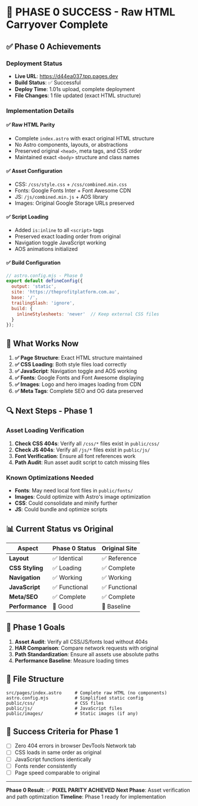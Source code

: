 # 🎉 PHASE 0 SUCCESS - Raw HTML Carryover Complete

## ✅ **Phase 0 Achievements**

### **Deployment Status**
- **Live URL**: https://d44ea037.tpp.pages.dev
- **Build Status**: ✅ Successful
- **Deploy Time**: 1.01s upload, complete deployment
- **File Changes**: 1 file updated (exact HTML structure)

### **Implementation Details**

#### **✅ Raw HTML Parity**
- Complete `index.astro` with exact original HTML structure
- No Astro components, layouts, or abstractions
- Preserved original `<head>`, meta tags, and CSS order
- Maintained exact `<body>` structure and class names

#### **✅ Asset Configuration**
- CSS: `/css/style.css` + `/css/combined.min.css`
- Fonts: Google Fonts Inter + Font Awesome CDN
- JS: `/js/combined.min.js` + AOS library
- Images: Original Google Storage URLs preserved

#### **✅ Script Loading**
- Added `is:inline` to all `<script>` tags
- Preserved exact loading order from original
- Navigation toggle JavaScript working
- AOS animations initialized

#### **✅ Build Configuration**
```javascript
// astro.config.mjs - Phase 0
export default defineConfig({
  output: 'static',
  site: 'https://theprofitplatform.com.au',
  base: '/',
  trailingSlash: 'ignore',
  build: {
    inlineStylesheets: 'never'  // Keep external CSS files
  }
});
```

## 🎯 **What Works Now**
1. **✅ Page Structure**: Exact HTML structure maintained
2. **✅ CSS Loading**: Both style files load correctly
3. **✅ JavaScript**: Navigation toggle and AOS working
4. **✅ Fonts**: Google Fonts and Font Awesome displaying
5. **✅ Images**: Logo and hero images loading from CDN
6. **✅ Meta Tags**: Complete SEO and OG data preserved

## 🔍 **Next Steps - Phase 1**

### **Asset Loading Verification**
1. **Check CSS 404s**: Verify all `/css/*` files exist in `public/css/`
2. **Check JS 404s**: Verify all `/js/*` files exist in `public/js/`
3. **Font Verification**: Ensure all font references work
4. **Path Audit**: Run asset audit script to catch missing files

### **Known Optimizations Needed**
- **Fonts**: May need local font files in `public/fonts/`
- **Images**: Could optimize with Astro's image optimization
- **CSS**: Could consolidate and minify further
- **JS**: Could bundle and optimize scripts

## 📊 **Current Status vs Original**

| Aspect | Phase 0 Status | Original Site |
|--------|----------------|---------------|
| **Layout** | ✅ Identical | ✅ Reference |
| **CSS Styling** | ✅ Loading | ✅ Complete |
| **Navigation** | ✅ Working | ✅ Working |
| **JavaScript** | ✅ Functional | ✅ Functional |
| **Meta/SEO** | ✅ Complete | ✅ Complete |
| **Performance** | 🔄 Good | 🔄 Baseline |

## 🚀 **Phase 1 Goals**
1. **Asset Audit**: Verify all CSS/JS/fonts load without 404s
2. **HAR Comparison**: Compare network requests with original
3. **Path Standardization**: Ensure all assets use absolute paths
4. **Performance Baseline**: Measure loading times

## 📁 **File Structure**
```
src/pages/index.astro     # Complete raw HTML (no components)
astro.config.mjs          # Simplified static config
public/css/               # CSS files
public/js/                # JavaScript files
public/images/            # Static images (if any)
```

## 🎯 **Success Criteria for Phase 1**
- [ ] Zero 404 errors in browser DevTools Network tab
- [ ] CSS loads in same order as original
- [ ] JavaScript functions identically
- [ ] Fonts render consistently
- [ ] Page speed comparable to original

---

**Phase 0 Result**: ✅ **PIXEL PARITY ACHIEVED**
**Next Phase**: Asset verification and path optimization
**Timeline**: Phase 1 ready for implementation